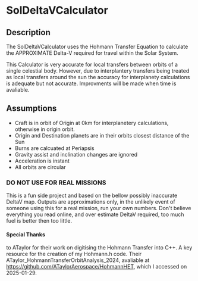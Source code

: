 # SolDeltaVCalculator
## Description
The SolDeltaVCalculator uses the Hohmann Transfer Equation to calculate the APPROXIMATE Delta-V required for travel within the Solar System. 

This Calculator is very accurate for local transfers between orbits of a single celestial body. However, due to interplantery transfers being treated as local transfers around the sun the accuracy for interplanety calculations is adequate but not accurate. Improvments will be made when time is avaliable.

## Assumptions
- Craft is in orbit of Origin at 0km for interplanetery calculations, otherwise in origin orbit.
- Origin and Destination planets are in their orbits closest distance of the Sun
- Burns are calcuated at Periapsis
- Gravity assist and inclination changes are ignored
- Acceleration is instant
- All orbits are circular

### DO NOT USE FOR REAL MISSIONS
This is a fun side project and based on the bellow possibly inaccurate DeltaV map.
Outputs are approximations only, in the unlikely event of someone using this for a real mission, run your own numbers.
Don't believe everything you read online, and over estimate DeltaV required, too much fuel is better then too little.

#### Special Thanks
to ATaylor for their work on digitising the Hohmann Transfer into C++. A key resource for the creation of my Hohmann.h code.
Their ATaylor_HohmannTransferOrbitAnalysis_2024, avaliable at https://github.com/ATaylorAerospace/HohmannHET, which I accessed on 2025-01-29.

